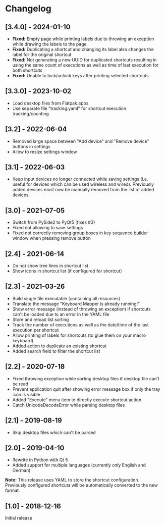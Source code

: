 # Changelog

## [3.4.0] - 2024-01-10

* **Fixed:** Empty page while printing labels due to throwing an exception while drawing the labels to the page
* **Fixed:** Duplicating a shortcut and changing its label also changes the label for the original shortcut
* **Fixed:** Not generating a new UUID for duplicated shortcuts resulting in using the same count of executions as well as time of last execution for both shortcuts
* **Fixed:** Unable to lock/unlock keys after printing selected shortcuts

## [3.3.0] - 2023-10-02

* Load desktop files from Flatpak apps
* Use separate file "tracking.yaml" for shortcut execution tracking/counting

## [3.2] - 2022-06-04

* Removed large space between "Add device" and "Remove device" buttons in settings
* Allow to resize settings window

## [3.1] - 2022-06-03

* Keep input devices no longer connected while saving settings (i.e. useful for devices which can be used wireless and wired). Previously added devices must now be manually removed from the list of added devices.

## [3.0] - 2021-07-05

* Switch from PySide2 to PyQt5 (fixes #3)
* Fixed not allowing to save settings
* Fixed not correctly removing group boxes in key sequence builder window when pressing remove button

## [2.4] - 2021-06-14

* Do not show tree lines in shortcut list
* Show icons in shortcut list (if configured for shortcut)

## [2.3] - 2021-03-26

* Build single file executable (containing all resources)
* Translate the message "Keyboard Mapper is already running!"
* Show error message (instead of throwing an exception) if shortcuts can't be loaded due to an error in the YAML file
* Store and reload list sorting
* Track the number of executions as well as the date/time of the last execution per shortcut
* Allow printing of labels for shortcuts (to glue them on your macro keyboard)
* Added action to duplicate an existing shortcut
* Added search field to filter the shortcut list

## [2.2] - 2020-07-18

* Fixed throwing exception while sorting desktop files if desktop file can't be read
* Prevent application quit after showing error message box if only the tray icon is visible
* Added "Execute" menu item to directly execute shortcut action
* Catch UnicodeDecodeError while parsing desktop files

## [2.1] - 2019-08-19

* Skip desktop files which can't be parsed

## [2.0] - 2019-04-10

* Rewrite in Python with Qt 5
* Added support for multiple languages (currently only English and German)

**Note:** This release uses YAML to store the shortcut configuration. Previously configured shortcuts will be automatically converted to the new format.

## [1.0] - 2018-12-16

Initial release